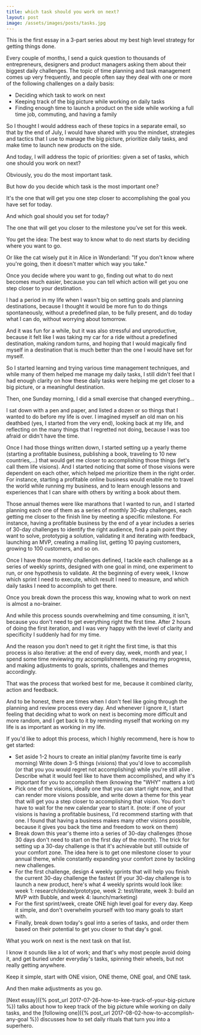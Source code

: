 ```yaml
---
title: which task should you work on next?
layout: post
image: /assets/images/posts/tasks.jpg
---
```


This is the first essay in a 3-part series about my best high level strategy for getting things done.

Every couple of months, I send a quick question to thousands of entrepreneurs, designers and product managers asking them about their biggest daily challenges. The topic of time planning and task management comes up very frequently, and people often say they deal with one or more of the following challenges on a daily basis:

- Deciding which task to work on next
- Keeping track of the big picture while working on daily tasks
- Finding enough time to launch a product on the side while working a full time job, commuting, and having a family

So I thought I would address each of these topics in a separate email, so that by the end of July, I would have shared with you the mindset, strategies and tactics that I use to manage the big picture, prioritize daily tasks, and make time to launch new products on the side.

And today, I will address the topic of priorities: given a set of tasks, which one should you work on next?

Obviously, you do the most important task.

But how do you decide which task is the most important one?

It's the one that will get you one step closer to accomplishing the goal you have set for today.

And which goal should you set for today?

The one that will get you closer to the milestone you’ve set for this week.

You get the idea: The best way to know what to do next starts by deciding where you want to go.

Or like the cat wisely put it in Alice in Wonderland: "If you don't know where you're going, then it doesn't matter which way you take."

Once you decide where you want to go, finding out what to do next becomes much easier, because you can tell which action will get you one step closer to your destination.

I had a period in my life when I wasn't big on setting goals and planning destinations, because I thought it would be more fun to do things spontaneously, without a predefined plan, to be fully present, and do today what I can do, without worrying about tomorrow.

And it was fun for a while, but it was also stressful and unproductive, because it felt like I was taking my car for a ride without a predefined destination, making random turns, and hoping that I would magically find myself in a destination that is much better than the one I would have set for myself.

So I started learning and trying various time management techniques, and while many of them helped me manage my daily tasks, I still didn't feel that I had enough clarity on how these daily tasks were helping me get closer to a big picture, or a meaningful destination.

Then, one Sunday morning, I did a small exercise that changed everything…

I sat down with a pen and paper, and listed a dozen or so things that I wanted to do before my life is over. I imagined myself an old man on his deathbed (yes, I started from the very end), looking back at my life, and reflecting on the many things that I regretted not doing, because I was too afraid or didn't have the time.

Once I had those things written down,  I started setting up a yearly theme (starting a profitable business, publishing a book, traveling to 10 new countries,…) that would get me closer to accomplishing those things (let's call them life visions). And I started noticing that some of those visions were dependent on each other, which helped me prioritize them in the right order. For instance, starting a profitable online business would enable me to travel the world while running my business, and to learn enough lessons and experiences that I can share with others by writing a book about them.

Those annual themes were like marathons that I wanted to run, and I started planning each one of them as a series of monthly 30-day challenges, each getting me closer to the finish line by meeting a specific milestone. For instance, having a profitable business by the end of a year includes a series of 30-day challenges to identify the right audience, find a pain point they want to solve, prototypig a solution, validating it and iterating with feedback, launching an MVP, creating a mailing list, getting 10 paying customers, growing to 100 customers, and so on.

Once I have those monthly challenges defined, I tackle each challenge as a series of weekly sprints, designed with one goal in mind, one experiment to run, or one hypothesis to validate. At the beginning of every week, I know which sprint I need to execute, which result I need to measure, and which daily tasks I need to accomplish to get there.

Once you break down the process this way, knowing what to work on next is almost a no-brainer.

And while this process sounds overwhelming and time consuming, it isn't, because you don't need to get everything right the first time. After 2 hours of doing the first iteration, and I was very happy with the level of clarity and specificity I suddenly had for my time.

And the reason you don’t need to get it right the first time, is that this process is also iterative: at the end of every day, week, month and year, I spend some time reviewing my accomplishments, measuring my progress, and making adjustments to goals, sprints, challenges and themes accordingly.

That was the process that worked best for me, because it combined clarity, action and feedback.

And to be honest, there are times when I don't feel like going through the planning and review process every day. And whenever I ignore it, I start feeling that deciding what to work on next is becoming more difficult and more random, and I get back to it by reminding myself that working on my life is as important as working in my life.

If you'd like to adopt this process, which I highly recommend, here is how to get started:


- Set aside 1-2 hours to create an initial plan(my favorite time is early morning)
Write down 3-5 things (visions) that you'd love to accomplish (or that you you would regret not accomplishing) while you're still alive . Describe what it would feel like to have them accomplished, and why it's important for you to accomplish them (knowing the "WHY" matters a lot)
- Pick one of the visions, ideally one that you can start right now, and that can render more visions possible, and write down a theme for this year that will get you a step closer to accomplishing that vision. You don't have to wait for the new calendar year to start it. (note: if one of your visions is having a profitable business, I'd recommend starting with that one. I found that having a business makes many other visions possible, because it gives you back the time and freedom to work on them)
- Break down this year's theme into a series of 30-day challenges (those 30 days don't need to start on the first day of the month). The trick for setting up a 30-day challenge is that it's achievable but still outside of your comfort zone. The idea here is to get one milestone closer to your annual theme, while constantly expanding your comfort zone by tackling new challenges.
- For the first challenge, design 4 weekly sprints that will help you finish the current 30-day challenge the fastest (If your 30-day challenge is to launch a new product, here's what 4 weekly sprints would look like: week 1: research/ideate/prototype, week 2: test/iterate, week 3: build an MVP with Bubble, and week 4: launch/marketing)
- For the first sprint/week, create ONE high level goal for every day. Keep it simple, and don't overwhelm yourself with too many goals to start with.
- Finally, break down today's goal into a series of tasks, and order them based on their potential to get you closer to that day's goal.

What you work on next is the next task on that list.

I know it sounds like a lot of work; and that's why most people avoid doing it, and get buried under everyday's tasks, spinning their wheels, but not really getting anywhere.

Keep it simple, start with ONE vision, ONE theme, ONE goal, and ONE task.

And then make adjustments as you go.

[Next essay]({% post_url 2017-07-26-how-to-kee-track-of-your-big-picture %}) talks about how to keep track of the big picture while working on daily tasks, and the [following one]({% post_url 2017-08-02-how-to-accomplish-any-goal %}) discusses how to set daily rituals that turn you into a superhero.
